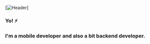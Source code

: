[![Header](https://github.com/spiral-bit/spiral-bit/blob/master/assets/header.jpg)]

### Yo! ⚡
### I'm a mobile developer and also a bit backend developer.

